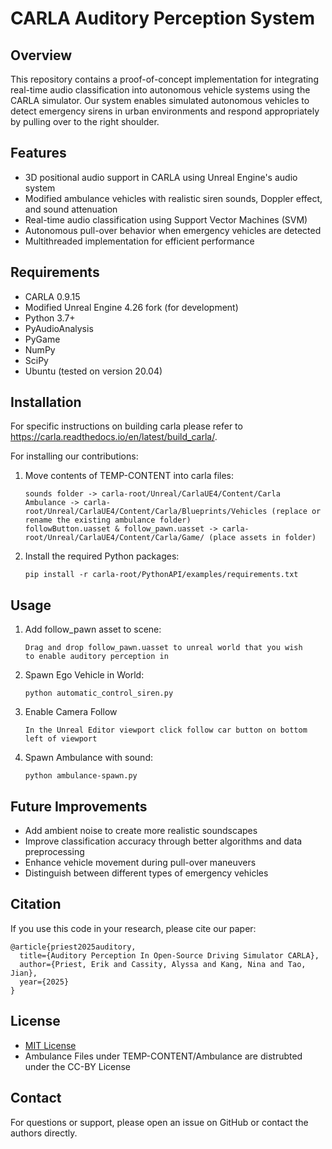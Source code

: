 # CARLA Auditory Perception System

## Overview

This repository contains a proof-of-concept implementation for integrating real-time audio classification into autonomous vehicle systems using the CARLA simulator. Our system enables simulated autonomous vehicles to detect emergency sirens in urban environments and respond appropriately by pulling over to the right shoulder.

## Features

- 3D positional audio support in CARLA using Unreal Engine's audio system
- Modified ambulance vehicles with realistic siren sounds, Doppler effect, and sound attenuation
- Real-time audio classification using Support Vector Machines (SVM)
- Autonomous pull-over behavior when emergency vehicles are detected
- Multithreaded implementation for efficient performance

## Requirements

- CARLA 0.9.15
- Modified Unreal Engine 4.26 fork (for development)
- Python 3.7+
- PyAudioAnalysis
- PyGame
- NumPy
- SciPy
- Ubuntu (tested on version 20.04)

## Installation

For specific instructions on building carla please refer to https://carla.readthedocs.io/en/latest/build_carla/. 

For installing our contributions:

1. Move contents of TEMP-CONTENT into carla files:
   ```
   sounds folder -> carla-root/Unreal/CarlaUE4/Content/Carla 
   Ambulance -> carla-root/Unreal/CarlaUE4/Content/Carla/Blueprints/Vehicles (replace or rename the existing ambulance folder)
   followButton.uasset & follow_pawn.uasset -> carla-root/Unreal/CarlaUE4/Content/Carla/Game/ (place assets in folder)
   ```

2. Install the required Python packages:
   ```
   pip install -r carla-root/PythonAPI/examples/requirements.txt
   ```
   
## Usage

1. Add follow_pawn asset to scene:
   ```
   Drag and drop follow_pawn.uasset to unreal world that you wish
   to enable auditory perception in
   ```

2. Spawn Ego Vehicle in World:
   ```
   python automatic_control_siren.py
   ```
   
3. Enable Camera Follow
   ```
   In the Unreal Editor viewport click follow car button on bottom left of viewport
   ```

4. Spawn Ambulance with sound:
   ```
   python ambulance-spawn.py
   ```

## Future Improvements

- Add ambient noise to create more realistic soundscapes
- Improve classification accuracy through better algorithms and data preprocessing
- Enhance vehicle movement during pull-over maneuvers
- Distinguish between different types of emergency vehicles

## Citation

If you use this code in your research, please cite our paper:
```
@article{priest2025auditory,
  title={Auditory Perception In Open-Source Driving Simulator CARLA},
  author={Priest, Erik and Cassity, Alyssa and Kang, Nina and Tao, Jian},
  year={2025}
}
```

## License

- [MIT License](LICENSE)
- Ambulance Files under TEMP-CONTENT/Ambulance are distrubted under the CC-BY License

## Contact

For questions or support, please open an issue on GitHub or contact the authors directly.
